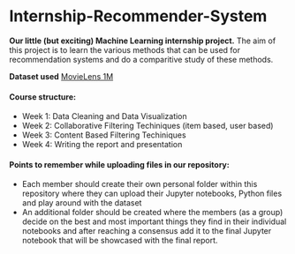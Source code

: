 # Internship-Recommender-System
**Our little (but exciting) Machine Learning internship project.**
The aim of this project is to learn the various methods that can be used for recommendation systems and do a comparitive study of these methods.

**Dataset used**
 [MovieLens 1M](https://grouplens.org/datasets/movielens/1m/)

#### Course structure:
* Week 1: Data Cleaning and Data Visualization
* Week 2: Collaborative Filtering Techiniques (item based, user based)
* Week 3: Content Based Filtering Techiniques
* Week 4: Writing the report and presentation

#### Points to remember while uploading files in our repository:
* Each member should create their own personal folder within this repository where they can upload their Jupyter notebooks, Python files and play around with the dataset
* An additional folder should be created where the members (as a group) decide on the best and most important things they find in their individual notebooks and after reaching a consensus add it to the final Jupyter notebook that will be showcased with the final report.
